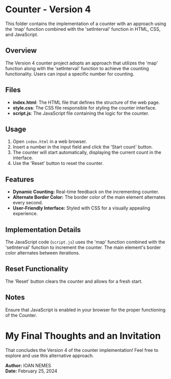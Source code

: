 # Counter - Version 4

This folder contains the implementation of a counter with an approach using the 'map' function combined with the 'setInterval' function in HTML, CSS, and JavaScript.

## Overview
The Version 4 counter project adopts an approach that utilizes the 'map' function along with the 'setInterval' function to achieve the counting functionality. Users can input a specific number for counting.

## Files
- **index.html**: The HTML file that defines the structure of the web page.
- **style.css**: The CSS file responsible for styling the counter interface.
- **script.js**: The JavaScript file containing the logic for the counter.

## Usage
1. Open `index.html` in a web browser.
2. Insert a number in the input field and click the 'Start count' button.
3. The counter will start automatically, displaying the current count in the interface.
4. Use the 'Reset' button to reset the counter.

## Features
- **Dynamic Counting:** Real-time feedback on the incrementing counter.
- **Alternate Border Color:** The border color of the main element alternates every second.
- **User-Friendly Interface:** Styled with CSS for a visually appealing experience.

## Implementation Details
The JavaScript code (`script.js`) uses the 'map' function combined with the 'setInterval' function to increment the counter. The main element's border color alternates between iterations.

## Reset Functionality
The 'Reset' button clears the counter and allows for a fresh start.

## Notes
Ensure that JavaScript is enabled in your browser for the proper functioning of the Counter.

# My Final Thoughts and an Invitation
That concludes the Version 4 of the counter implementation! Feel free to explore and use this alternative approach.

**Author:** IOAN NEMES  
**Date:** February 25, 2024



